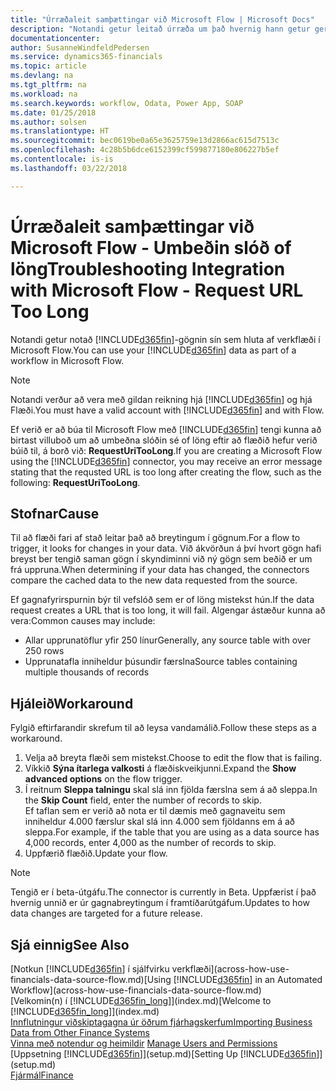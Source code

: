 ```yaml
---
title: "Úrræðaleit samþættingar við Microsoft Flow | Microsoft Docs"
description: "Notandi getur leitað úrræða um það hvernig hann getur gert Financials-gögnin sín aðgengileg sem gagnaveitu og tiltekið OData vefslóð úr vefþjónustunni til að búa til sjálfvirkt verkflæði."
documentationcenter: 
author: SusanneWindfeldPedersen
ms.service: dynamics365-financials
ms.topic: article
ms.devlang: na
ms.tgt_pltfrm: na
ms.workload: na
ms.search.keywords: workflow, Odata, Power App, SOAP
ms.date: 01/25/2018
ms.author: solsen
ms.translationtype: HT
ms.sourcegitcommit: bec0619be0a65e3625759e13d2866ac615d7513c
ms.openlocfilehash: 4c28b5b6dce6152399cf599877180e806227b5ef
ms.contentlocale: is-is
ms.lasthandoff: 03/22/2018

---
```

# <a name="troubleshooting-integration-with-microsoft-flow---request-url-too-long"></a><span data-ttu-id="d6bf0-103">Úrræðaleit samþættingar við Microsoft Flow - Umbeðin slóð of löng</span><span class="sxs-lookup"><span data-stu-id="d6bf0-103">Troubleshooting Integration with Microsoft Flow - Request URL Too Long</span></span>
<span data-ttu-id="d6bf0-104">Notandi getur notað [!INCLUDE[d365fin](includes/d365fin_md.md)]-gögnin sín sem hluta af verkflæði í Microsoft Flow.</span><span class="sxs-lookup"><span data-stu-id="d6bf0-104">You can use your [!INCLUDE[d365fin](includes/d365fin_md.md)] data as part of a workflow in Microsoft Flow.</span></span>  

> [!NOTE]  
>   <span data-ttu-id="d6bf0-105">Notandi verður að vera með gildan reikning hjá [!INCLUDE[d365fin](includes/d365fin_md.md)] og hjá Flæði.</span><span class="sxs-lookup"><span data-stu-id="d6bf0-105">You must have a valid account with [!INCLUDE[d365fin](includes/d365fin_md.md)] and with Flow.</span></span>  

<span data-ttu-id="d6bf0-106">Ef verið er að búa til Microsoft Flow með [!INCLUDE[d365fin](includes/d365fin_md.md)] tengi kunna að birtast villuboð um að umbeðna slóðin sé of löng eftir að flæðið hefur verið búið til, á borð við: **RequestUriTooLong**.</span><span class="sxs-lookup"><span data-stu-id="d6bf0-106">If you are creating a Microsoft Flow using the [!INCLUDE[d365fin](includes/d365fin_md.md)] connector, you may receive an error message stating that the requsted URL is too long after creating the flow, such as the following: **RequestUriTooLong**.</span></span>

## <a name="cause"></a><span data-ttu-id="d6bf0-107">Stofnar</span><span class="sxs-lookup"><span data-stu-id="d6bf0-107">Cause</span></span>
<span data-ttu-id="d6bf0-108">Til að flæði fari af stað leitar það að breytingum í gögnum.</span><span class="sxs-lookup"><span data-stu-id="d6bf0-108">For a flow to trigger, it looks for changes in your data.</span></span> <span data-ttu-id="d6bf0-109">Við ákvörðun á því hvort gögn hafi breyst ber tengið saman gögn í skyndiminni við ný gögn sem beðið er um frá uppruna.</span><span class="sxs-lookup"><span data-stu-id="d6bf0-109">When determining if your data has changed, the connectors compare the cached data to the new data requested from the source.</span></span>  

<span data-ttu-id="d6bf0-110">Ef gagnafyrirspurnin býr til vefslóð sem er of löng mistekst hún.</span><span class="sxs-lookup"><span data-stu-id="d6bf0-110">If the data request creates a URL that is too long, it will fail.</span></span> <span data-ttu-id="d6bf0-111">Algengar ástæður kunna að vera:</span><span class="sxs-lookup"><span data-stu-id="d6bf0-111">Common causes may include:</span></span>
- <span data-ttu-id="d6bf0-112">Allar upprunatöflur yfir 250 línur</span><span class="sxs-lookup"><span data-stu-id="d6bf0-112">Generally, any source table with over 250 rows</span></span>
- <span data-ttu-id="d6bf0-113">Upprunatafla inniheldur þúsundir færslna</span><span class="sxs-lookup"><span data-stu-id="d6bf0-113">Source tables containing multiple thousands of records</span></span>

## <a name="workaround"></a><span data-ttu-id="d6bf0-114">Hjáleið</span><span class="sxs-lookup"><span data-stu-id="d6bf0-114">Workaround</span></span>
<span data-ttu-id="d6bf0-115">Fylgið eftirfarandir skrefum til að leysa vandamálið.</span><span class="sxs-lookup"><span data-stu-id="d6bf0-115">Follow these steps as a workaround.</span></span>
1. <span data-ttu-id="d6bf0-116">Velja að breyta flæði sem mistekst.</span><span class="sxs-lookup"><span data-stu-id="d6bf0-116">Choose to edit the flow that is failing.</span></span>
2. <span data-ttu-id="d6bf0-117">Víkkið **Sýna ítarlega valkosti** á flæðiskveikjunni.</span><span class="sxs-lookup"><span data-stu-id="d6bf0-117">Expand the **Show advanced options** on the flow trigger.</span></span>
3. <span data-ttu-id="d6bf0-118">Í reitnum **Sleppa talningu** skal slá inn fjölda færslna sem á að sleppa.</span><span class="sxs-lookup"><span data-stu-id="d6bf0-118">In the **Skip Count** field, enter the number of records to skip.</span></span>  
<span data-ttu-id="d6bf0-119">Ef taflan sem er verið að nota er til dæmis með gagnaveitu sem inniheldur 4.000 færslur skal slá inn 4.000 sem fjöldanns em á að sleppa.</span><span class="sxs-lookup"><span data-stu-id="d6bf0-119">For example, if the table that you are using as a data source has 4,000 records, enter 4,000 as the number of records to skip.</span></span>
4. <span data-ttu-id="d6bf0-120">Uppfærið flæðið.</span><span class="sxs-lookup"><span data-stu-id="d6bf0-120">Update your flow.</span></span>

> [!NOTE]  
> <span data-ttu-id="d6bf0-121">Tengið er í beta-útgáfu.</span><span class="sxs-lookup"><span data-stu-id="d6bf0-121">The connector is currently in Beta.</span></span> <span data-ttu-id="d6bf0-122">Uppfærist í það hvernig unnið er úr gagnabreytingum í framtíðarútgáfum.</span><span class="sxs-lookup"><span data-stu-id="d6bf0-122">Updates to how data changes are targeted for a future release.</span></span>


## <a name="see-also"></a><span data-ttu-id="d6bf0-123">Sjá einnig</span><span class="sxs-lookup"><span data-stu-id="d6bf0-123">See Also</span></span>
<span data-ttu-id="d6bf0-124">[Notkun [!INCLUDE[d365fin](includes/d365fin_md.md)] í sjálfvirku verkflæði](across-how-use-financials-data-source-flow.md)</span><span class="sxs-lookup"><span data-stu-id="d6bf0-124">[Using [!INCLUDE[d365fin](includes/d365fin_md.md)] in an Automated Workflow](across-how-use-financials-data-source-flow.md)</span></span>  
<span data-ttu-id="d6bf0-125">[Velkomin(n) í [!INCLUDE[d365fin_long](includes/d365fin_long_md.md)]](index.md)</span><span class="sxs-lookup"><span data-stu-id="d6bf0-125">[Welcome to [!INCLUDE[d365fin_long](includes/d365fin_long_md.md)]](index.md)</span></span>  
[<span data-ttu-id="d6bf0-126">Innflutningur viðskiptagagna úr öðrum fjárhagskerfum</span><span class="sxs-lookup"><span data-stu-id="d6bf0-126">Importing Business Data from Other Finance Systems</span></span>](upload-data.md)  
<span data-ttu-id="d6bf0-127">[Vinna með notendur og heimildir](ui-how-users-permissions.md)  </span><span class="sxs-lookup"><span data-stu-id="d6bf0-127">[Manage Users and Permissions](ui-how-users-permissions.md)  </span></span>  
<span data-ttu-id="d6bf0-128">[Uppsetning [!INCLUDE[d365fin](includes/d365fin_md.md)]](setup.md)</span><span class="sxs-lookup"><span data-stu-id="d6bf0-128">[Setting Up [!INCLUDE[d365fin](includes/d365fin_md.md)]](setup.md)</span></span>  
[<span data-ttu-id="d6bf0-129">Fjármál</span><span class="sxs-lookup"><span data-stu-id="d6bf0-129">Finance</span></span>](finance.md)  

